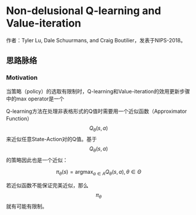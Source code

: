 # Non-delusional Q-learning and Value-iteration

作者：Tyler Lu, Dale Schuurmans, and Craig Boutilier，发表于NIPS-2018。

## 思路脉络

### Motivation

当策略（policy）的选取有限制时，Q-learning和Value-iteration的效用更新步骤中的max operator是一个

Q-learning方法在处理非表格形式的Q值时需要用一个近似函数（Approximator Function）$$Q_\theta(s, a)$$来近似任意State-Action对的Q值。基于$$Q_\theta(s, a)$$的策略因此也是一个近似：


$$
\pi_\theta(s) = \text{argmax}_{a\in A}Q_\theta(s, a), \theta\in\Theta
$$


若近似函数不能保证完美近似，那么$$\pi_\theta$$就有可能有限制。


